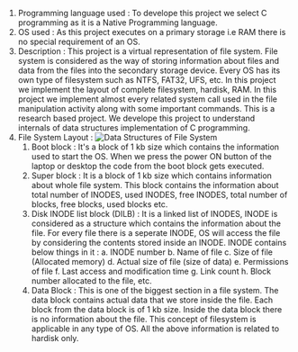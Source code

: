 1. Programming language used :
   To develope this project we select C programming as it is a Native Programming language.
2. OS used :
   As this project executes on a primary storage i.e RAM there is no special requirement of an OS.
3. Description :
   This project is a virtual representation of file system. File system is considered as the way of storing information about files and data from the files into the 
   secondary storage device.
   Every OS has its own type of filesystem such as NTFS, FAT32, UFS, etc.
   In this project we implement the layout of complete filesystem, hardisk, RAM.
   In this project we implement almost every related system call used in the file manipulation activity along with some important commands.
   This is a research based project.
   We develope this project to understand internals of data structures implementation of C programming.
4. File System Layout :
    ![Data Structures of File System](https://github.com/user-attachments/assets/12a29903-fcf2-404c-ba42-6f5c25e83f09)
    1. Boot block :
       It's a block of 1 kb size which contains the information used to start the OS.
       When we press the  power ON button of the laptop or desktop the code from the boot block gets executed.
    2. Super block :
       It is a block of 1 kb size which contains information about whole file system.
       This block contains the information about total number of INODES, used INODES, free INODES, total number of blocks, free blocks, used blocks etc.
    3. Disk INODE list block (DILB) :
       It is a linked list of INODES, INODE is considered as a structure which contains the information about the file.
       For every file there is a seperate INODE, OS will access the file by considering the contents stored inside an INODE.
       INODE contains below things in it :
       a. INODE number
       b. Name of file
       c. Size of file (Allocated memory)
       d. Actual size of file (size of data)
       e. Permissions of file
       f. Last access and modification time
       g. Link count
       h. Block number allocated to the file, etc.
     4. Data Block :
        This is one of the biggest section in a file system.
        The data block contains actual data that we store inside the file.
        Each block from the data block is of 1 kb size.
        Inside the data block there is no information about the file.
        This concept of filesystem is applicable in any type of OS.
        All the above information is related to hardisk only.
